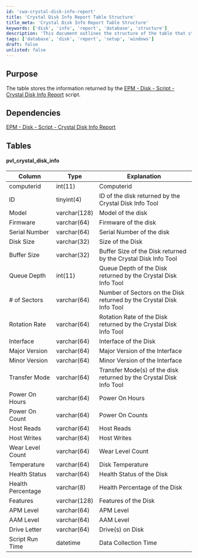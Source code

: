 ```yaml
---
id: 'cwa-crystal-disk-info-report'
title: 'Crystal Disk Info Report Table Structure'
title_meta: 'Crystal Disk Info Report Table Structure'
keywords: ['disk', 'info', 'report', 'database', 'structure']
description: 'This document outlines the structure of the table that stores information returned by the Crystal Disk Info Report script, including its columns, data types, and explanations for each field.'
tags: ['database', 'disk', 'report', 'setup', 'windows']
draft: false
unlisted: false
---
```

## Purpose

The table stores the information returned by the [EPM - Disk - Script - Crystal Disk Info Report](https://proval.itglue.com/DOC-5078775-12960045) script.

## Dependencies

[EPM - Disk - Script - Crystal Disk Info Report](https://proval.itglue.com/DOC-5078775-12960045)

## Tables

#### pvl_crystal_disk_info

| Column               | Type        | Explanation                                                         |
|----------------------|-------------|---------------------------------------------------------------------|
| computerid           | int(11)    | Computerid                                                          |
| ID                   | tinyint(4) | ID of the disk returned by the Crystal Disk Info Tool               |
| Model                | varchar(128)| Model of the disk                                                   |
| Firmware             | varchar(64) | Firmware of the disk                                               |
| Serial Number        | varchar(64) | Serial Number of the disk                                          |
| Disk Size            | varchar(32) | Size of the Disk                                                   |
| Buffer Size          | varchar(32) | Buffer Size of the Disk returned by the Crystal Disk Info Tool     |
| Queue Depth          | int(11)    | Queue Depth of the Disk returned by the Crystal Disk Info Tool     |
| # of Sectors         | varchar(64) | Number of Sectors on the Disk returned by the Crystal Disk Info Tool|
| Rotation Rate        | varchar(64) | Rotation Rate of the Disk returned by the Crystal Disk Info Tool   |
| Interface            | varchar(64) | Interface of the Disk                                              |
| Major Version        | varchar(64) | Major Version of the Interface                                     |
| Minor Version        | varchar(64) | Minor Version of the Interface                                     |
| Transfer Mode        | varchar(64) | Transfer Mode(s) of the disk returned by the Crystal Disk Info Tool|
| Power On Hours       | varchar(64) | Power On Hours                                                    |
| Power On Count       | varchar(64) | Power On Counts                                                   |
| Host Reads           | varchar(64) | Host Reads                                                        |
| Host Writes          | varchar(64) | Host Writes                                                       |
| Wear Level Count     | varchar(64) | Wear Level Count                                                  |
| Temperature          | varchar(64) | Disk Temperature                                                  |
| Health Status        | varchar(64) | Health Status of the Disk                                         |
| Health Percentage     | varchar(8)  | Health Percentage of the Disk                                     |
| Features             | varchar(128)| Features of the Disk                                              |
| APM Level            | varchar(64) | APM Level                                                        |
| AAM Level            | varchar(64) | AAM Level                                                        |
| Drive Letter         | varchar(64) | Drive(s) on Disk                                                 |
| Script Run Time      | datetime    | Data Collection Time                                              |




